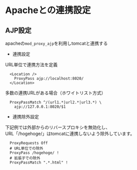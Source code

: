 # Apacheとの連携設定

## AJP設定
apacheの`mod_proxy_ajp`を利用しtomcatと連携する  

* 連携設定  

URL単位で連携方法を定義  

```
  <Location />
    ProxyPass ajp://localhost:8020/
  </Location>
```

多数の連携URLがある場合（ホワイトリスト方式）  

```
  ProxyPassMatch ^/(url1.*|url2.*|url3.*) \
    ajp://127.0.0.1:8020/$1
```

* 連携除外設定  

下記例では外部からのリバースプロキシを無効化し、  
URL「/hogehoge/」はtomcatに連携しないよう除外しています。  

```
  ProxyRequests Off
  # URL単位での除外
  ProxyPass /hogehoge/ !
  # 拡張子での除外
  ProxyPassMatch ".*.html" !
```
